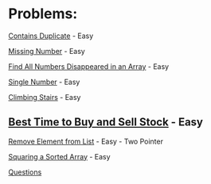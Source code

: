 # Problems:
[Contains Duplicate](contains-duplicate.md) - Easy

[Missing Number](missing-number.md) - Easy

[Find All Numbers Disappeared in an Array](disappeared-numbers.md) - Easy

[Single Number](single-number.md) - Easy

[Climbing Stairs](climbing-stairs.md) - Easy

[Best Time to Buy and Sell Stock](best-time-to-buy-and-sell-stock.md) - Easy
---

[Remove Element from List](remove-element.md) - Easy - Two Pointer

[Squaring a Sorted Array](squaring_a_sorted_array.md) - Easy 

[Questions](questions.md)
